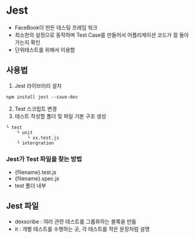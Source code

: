 # Jest
- FaceBook이 만든 테스팅 프레임 워크
- 최소한의 설정으로 동작하며 Test Case를 만들어서 어플리케이션 코드가 잘 돌아가는지 확인
- 단위테스트를 위해서 이용함

## 사용법
1. Jest 라이브러리 설치
``` 
npm install jest --save-dev
```
2. Test 스크립트 변경
3. 테스트 작성할 폴더 및 파일 기본 구조 생성
```
└ test
    └ unit
        └ xx.test.js
    └ intergration
```

### Jest가 Test 파일을 찾는 방법
- {filename}.test.js
- {filename}.spec.js
- test 폴더 내부

## Jest 파일
- dexscribe : 여러 관련 테스트를 그룹화하는 블록을 만듦
- it : 개별 테스트를 수행하는 곳, 각 테스트를 작은 문장처럼 설명